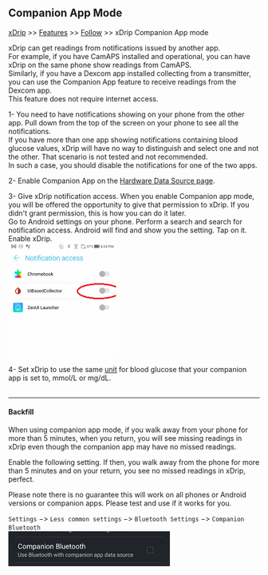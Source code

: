 ## Companion App Mode
[xDrip](../../README.md) >> [Features](../Features_page.md) >> [Follow](../Follow_page.md) >> xDrip Companion App mode  
  
xDrip can get readings from notifications issued by another app.  
For example, if you have CamAPS installed and operational, you can have xDrip on the same phone show readings from CamAPS.  
Similarly, if you have a Dexcom app installed collecting from a transmitter, you can use the Companion App feature to receive readings from the Dexcom app.  
This feature does not require internet access.  
  
1- You need to have notifications showing on your phone from the other app.  Pull down from the top of the screen on your phone to see all the notifications.  
If you have more than one app showing notifications containing blood glucose values, xDrip will have no way to distinguish and select one and not the other.  That scenario is not tested and not recommended.  
In such a case, you should disable the notifications for one of the two apps.  
  
2- Enable Companion App on the [Hardware Data Source page](../HardwareDataSource.md).  
  
3- Give xDrip notification access.  When you enable Companion app mode, you will be offered the opportunity to give that permission to xDrip.  If you didn't grant permission, this is how you can do it later.  
Go to Android settings on your phone.  Perform a search and search for notification access.  Android will find and show you the setting.  Tap on it.  Enable xDrip.  
![](./images/NoteAccess.png)  
  
4- Set xDrip to use the same [unit](../Display/Units_HiLow.md) for blood glucose that your companion app is set to, mmol/L or mg/dL.  
<br/>  
  
---  
  
#### **Backfill**  
When using companion app mode, if you walk away from your phone for more than 5 minutes, when you return, you will see missing readings in xDrip even though the companion app may have no missed readings.  
  
Enable the following setting.  If then, you walk away from the phone for more than 5 minutes and on your return, you see no missed readings in xDrip, perfect.  
  
Please note there is no guarantee this will work on all phones or Android versions or companion apps.  Please test and use if it works for you.  
  
`Settings` &#8722;> `Less common settings` &#8722;> `Bluetooth Settings` &#8722;> `Companion Bluetooth`  
![](./images/CompanionBluetoothSetting.png)  
  
  
